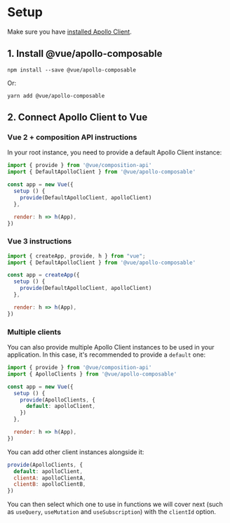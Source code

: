 # Setup

Make sure you have [installed Apollo Client](../guide/installation.md).

## 1. Install @vue/apollo-composable

```shell
npm install --save @vue/apollo-composable
```

Or:

```shell
yarn add @vue/apollo-composable
```

## 2. Connect Apollo Client to Vue

### Vue 2 + composition API instructions
In your root instance, you need to provide a default Apollo Client instance:

```js
import { provide } from '@vue/composition-api'
import { DefaultApolloClient } from '@vue/apollo-composable'

const app = new Vue({
  setup () {
    provide(DefaultApolloClient, apolloClient)
  },

  render: h => h(App),
})
```

### Vue 3 instructions
```js
import { createApp, provide, h } from "vue";
import { DefaultApolloClient } from '@vue/apollo-composable'

const app = createApp({
  setup () {
    provide(DefaultApolloClient, apolloClient)
  },

  render: h => h(App),
})
```

### Multiple clients

You can also provide multiple Apollo Client instances to be used in your application. In this case, it's recommended to provide a `default` one:

```js
import { provide } from '@vue/composition-api'
import { ApolloClients } from '@vue/apollo-composable'

const app = new Vue({
  setup () {
    provide(ApolloClients, {
      default: apolloClient,
    })
  },

  render: h => h(App),
})
```

You can add other client instances alongside it:

```js
provide(ApolloClients, {
  default: apolloClient,
  clientA: apolloClientA,
  clientB: apolloClientB,
})
```

You can then select which one to use in functions we will cover next (such as `useQuery`, `useMutation` and `useSubscription`) with the `clientId` option.
